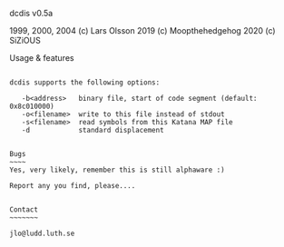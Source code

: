 dcdis v0.5a


1999, 2000, 2004 (c) Lars Olsson
2019 (c) Moopthehedgehog
2020 (c) SiZiOUS


Usage & features
~~~~~~~~~~~~~~~~

dcdis supports the following options:

   -b<address>   binary file, start of code segment (default: 0x8c010000)
   -o<filename>  write to this file instead of stdout
   -s<filename>  read symbols from this Katana MAP file
   -d            standard displacement


Bugs
~~~~
Yes, very likely, remember this is still alphaware :)

Report any you find, please....


Contact
~~~~~~~

jlo@ludd.luth.se

